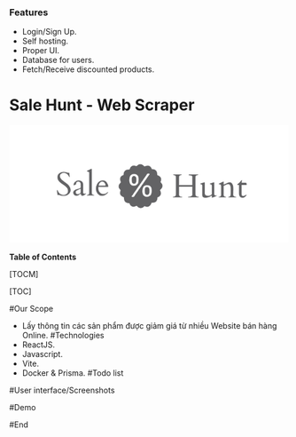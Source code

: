 ### Features
- Login/Sign Up.
- Self hosting.
- Proper UI.
- Database for users.
- Fetch/Receive discounted products.
# Sale Hunt - Web Scraper

![](https://raw.githubusercontent.com/NovaFrime/Sale-Hunt/main/readme_1.png?token=GHSAT0AAAAAACHLIOVYK5V3T4B24RQG6DKGZLOLUEQ)

**Table of Contents**

[TOCM]

[TOC]

#Our Scope
- Lấy thông tin các sản phẩm được giảm giá từ nhiều Website bán hàng Online.
#Technologies
- ReactJS.
- Javascript.
- Vite.
- Docker & Prisma.
#Todo list

#User interface/Screenshots

#Demo




#End
